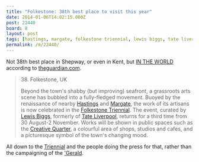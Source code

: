 ```yaml
---
title: "Folkestone: 38th best place to visit this year"
date: 2014-01-06T14:02:15.000Z
post: 22440
board: 8
layout: post
tags: [hastings, margate, folkestone triennial, lewis biggs, tate liverpool, creative quarter, triennial]
permalink: /m/22440/
---
```

Not 38th best place in Shepway, or even in Kent, but <a href="http://www.theguardian.com/travel/2014/jan/03/holiday-hotspots-where-to-go-in-2014">IN THE WORLD</a> according to <a href="http://www.theguardian.com">theguardian.com</a>.

<blockquote> 38. Folkestone, UK

Beyond the town's shabby (but improving) seafront, a grassroots arts scene has bubbled into a fully-fledged movement. Buoyed by the renaissance of nearby <a href="/wiki/hastings">Hastings</a> and <a href="/wiki/margate">Margate</a>, the work of its artisans is now celebrated in the <a href="/wiki/folkestone+triennial">Folkestone Triennial</a>. The event, curated by <a href="/wiki/lewis+biggs">Lewis Biggs</a>, formerly of <a href="/wiki/tate+liverpool">Tate Liverpool</a>, returns for a third time from 30 August-2 November. Works will be shown in public spaces such as the <a href="/wiki/creative+quarter">Creative Quarter</a>, a colourful area of shops, studios and cafes, and a picturesque symbol of the town's changing mood.</blockquote>

All down to the <a href="/wiki/triennial">Triennial</a> and the people doing the press for that, rather than the campaigning of the <a href="http://www.folkestonegerald">'Gerald</a>.

